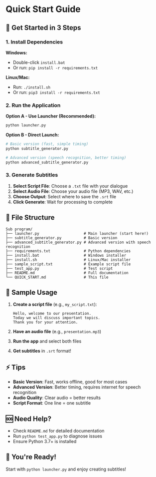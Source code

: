 # Quick Start Guide

## 🚀 Get Started in 3 Steps

### 1. Install Dependencies
**Windows:**
- Double-click `install.bat`
- Or run: `pip install -r requirements.txt`

**Linux/Mac:**
- Run: `./install.sh`
- Or run: `pip3 install -r requirements.txt`

### 2. Run the Application
**Option A - Use Launcher (Recommended):**
```bash
python launcher.py
```

**Option B - Direct Launch:**
```bash
# Basic version (fast, simple timing)
python subtitle_generator.py

# Advanced version (speech recognition, better timing)
python advanced_subtitle_generator.py
```

### 3. Generate Subtitles
1. **Select Script File**: Choose a `.txt` file with your dialogue
2. **Select Audio File**: Choose your audio file (MP3, WAV, etc.)
3. **Choose Output**: Select where to save the `.srt` file
4. **Click Generate**: Wait for processing to complete

## 📁 File Structure
```
Sub program/
├── launcher.py                    # Main launcher (start here!)
├── subtitle_generator.py          # Basic version
├── advanced_subtitle_generator.py # Advanced version with speech recognition
├── requirements.txt               # Python dependencies
├── install.bat                    # Windows installer
├── install.sh                     # Linux/Mac installer
├── sample_script.txt              # Example script file
├── test_app.py                    # Test script
├── README.md                      # Full documentation
└── QUICK_START.md                 # This file
```

## 🎯 Sample Usage

1. **Create a script file** (e.g., `my_script.txt`):
   ```
   Hello, welcome to our presentation.
   Today we will discuss important topics.
   Thank you for your attention.
   ```

2. **Have an audio file** (e.g., `presentation.mp3`)

3. **Run the app** and select both files

4. **Get subtitles** in `.srt` format!

## ⚡ Tips
- **Basic Version**: Fast, works offline, good for most cases
- **Advanced Version**: Better timing, requires internet for speech recognition
- **Audio Quality**: Clear audio = better results
- **Script Format**: One line = one subtitle

## 🆘 Need Help?
- Check `README.md` for detailed documentation
- Run `python test_app.py` to diagnose issues
- Ensure Python 3.7+ is installed

## 🎉 You're Ready!
Start with `python launcher.py` and enjoy creating subtitles! 